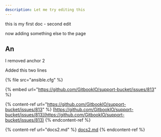```yaml
---
description: Let me try editing this
---
```


this is my first doc - second edit

now adding something else to the page

## An



I removed anchor 2

Added this two lines

{% file src="ansible.cfg" %}

{% embed url="https://github.com/GitbookIO/support-bucket/issues/813" %}

{% content-ref url="https://github.com/GitbookIO/support-bucket/issues/813" %}
[https://github.com/GitbookIO/support-bucket/issues/813](https://github.com/GitbookIO/support-bucket/issues/813)
{% endcontent-ref %}

{% content-ref url="docs2.md" %}
[docs2.md](docs2.md)
{% endcontent-ref %}
